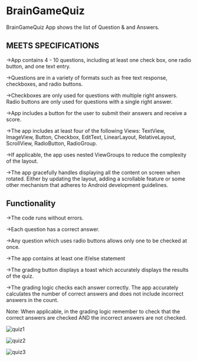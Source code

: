 # BrainGameQuiz
BrainGameQuiz App shows the list of Question & and Answers.

## MEETS SPECIFICATIONS

->App contains 4 - 10 questions, including at least one check box, one radio button, and one text entry.

->Questions are in a variety of formats such as free text response, checkboxes, and radio buttons.

->Checkboxes are only used for questions with multiple right answers. Radio buttons are only used for questions with a single right answer.

->App includes a button for the user to submit their answers and receive a score.

->The app includes at least four of the following Views: TextView, ImageView, Button, Checkbox, EditText, LinearLayout, RelativeLayout, ScrollView, RadioButton, RadioGroup.

->If applicable, the app uses nested ViewGroups to reduce the complexity of the layout.

->The app gracefully handles displaying all the content on screen when rotated. Either by updating the layout, adding a scrollable feature or some other mechanism that adheres to Android development guidelines.


## Functionality

->The code runs without errors.

->Each question has a correct answer.

->Any question which uses radio buttons allows only one to be checked at once.

->The app contains at least one if/else statement

->The grading button displays a toast which accurately displays the results of the quiz.

->The grading logic checks each answer correctly. The app accurately calculates the number of correct answers and does not include incorrect answers in the count.


Note: When applicable, in the grading logic remember to check that the correct answers are checked AND the incorrect answers are not checked.



![quiz1](https://user-images.githubusercontent.com/45606322/51951054-4a77d000-23f0-11e9-9c33-8780876c9406.png)

![quiz2](https://user-images.githubusercontent.com/45606322/51951063-55cafb80-23f0-11e9-8966-1c4fee98f12e.png)

![quiz3](https://user-images.githubusercontent.com/45606322/51951069-5cf20980-23f0-11e9-9d50-cb4d70278bed.png)
